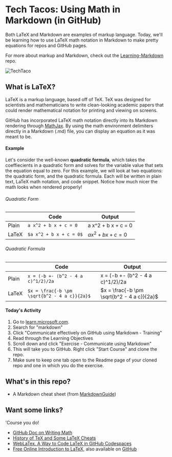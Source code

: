 # Tech Tacos: Using Math in Markdown (in GitHub)

Both LaTeX and Markdown are examples of markup language. Today, we'll be learning how to use LaTeX math notation in Markdown to make pretty equations for repos and GitHub pages.

For more about markup and Markdown, check out the [Learning-Markdown](https://github.com/drklis/Learning-Markdown) repo.

![TechTaco](https://avatars.githubusercontent.com/u/145585316?s=48&v=4)

## What is LaTeX?

LaTeX is a markup language, based off of TeX. TeX was designed for scientists and mathematicians to write clean-looking academic papers that could render mathematical notation for printing and viewing on screens. 

GitHub has incorporated LaTeX math notation directly into its Markdown rendering through [MathJax](https://www.mathjax.org/). By using the math environment delimiters directly in a Markdown (.md) file, you can display an equation as it was meant to be.

#### Example

Let's consider the well-known **quadratic formula**, which takes the coeffiecients in a quadratic form and solves for the variable value that sets the equation equal to zero. For this example, we will look at two equations: the quadratic form, and the quadratic formula. Each will be written in plain text, LaTeX math notation, and code snippet. Notice how much nicer the math looks when rendered properly!

###### Quadratic Form

|     | Code | Output |
| -------- | ------- | ------- |
| Plain  | ```a x^2 + b x + c = 0```  | a x^2 + b x + c = 0 |
| LaTeX | ```$a x^2 + b x + c = 0$```| $a x^2 + b x + c = 0$ |

###### Quadratic Formula

|     | Code | Output |
| -------- | ------- | ------- |
| Plain  | ```x = (-b +- (b^2 - 4 a c)^1/2)/2a```  | x = (-b +- (b^2 - 4 a c)^1/2)/2a |
| LaTeX | ```$x = \frac{-b \pm \sqrt{b^2 - 4 a c}}{2a}$```| $x = \frac{-b \pm \sqrt{b^2 - 4 a c}}{2a}$ |






#### Today's Activity

1. Go to <a href="https://learn.microsoft.com/en-us/training/" target="_blank" rel="noreferrer noopener">learn.microsoft.com</a>.
2. Search for "markdown"
3. Click "Communicate effectively on GitHub using Markdown - Training"
4. Read through the Learning Objectives
5. Scroll down and click "Exercise - Communicate using Markdown"
6. This will take you to GitHub. Right click "Start Course" and clone the repo.
7. Make sure to keep one tab open to the Readme page of your cloned repo and one in which you do the exercise.

## What's in this repo?

- A Markdown cheat sheet (from <a href="https://www.markdownguide.org/cheat-sheet/" target="_blank" rel="noreferrer noopener">MarkdownGuide</a>)

## Want some links?

'Course you do!

- [GitHub Doc on Writing Math](https://docs.github.com/en/get-started/writing-on-github/working-with-advanced-formatting/writing-mathematical-expressions)
- [History of TeX and Some LaTeX Cheats](https://math.vanderbilt.edu/schectex/wincd/intro_to_tex.htm)
- [WebLaTex, A Way to Code LaTeX in GitHub Codespaces](https://github.com/sanjib-sen/weblatex)
- [Free Online Introduction to LaTeX](https://www.overleaf.com/learn/latex/Free_online_introduction_to_LaTeX_(part_1)), also available on [GitHub](https://github.com/jdleesmiller/latex-course/)

